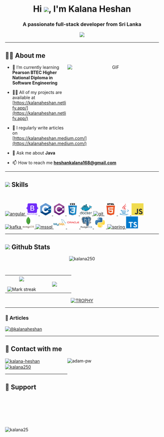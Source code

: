 <h1 align="center">Hi <img src="https://media.giphy.com/media/hvRJCLFzcasrR4ia7z/giphy.gif" width="35">, I'm Kalana Heshan</h1>
<h3 align="center">A passionate full-stack developer from Sri Lanka</h3>
<p align="center">
  <a href="https://github.com/DenverCoder1/readme-typing-svg"><img src="https://readme-typing-svg.herokuapp.com?font=Time+New+Roman&color=cyan&size=25&center=true&vCenter=true&width=600&height=100&lines=Hi!;++;Welcome!;Software+Engineering+Student+🧑‍💻;Self-taught+Full-Stack+Developer;Active+Learner;Researcher;Love+to+learn+new+stuffs..<3"></a>
</p>

---

## <b> 🙍‍♂️ About me </b>

<a target="_blank" align="center">
  <img align="right" top="500" height="225" width="300" alt="GIF" src="https://media.giphy.com/media/SWoSkN6DxTszqIKEqv/giphy.gif">
</a>


- 🌱 I’m currently learning **Pearson BTEC Higher National Diploma in Software Engineering**

- 👨‍💻 All of my projects are available at [https://kalanaheshan.netlify.app/](https://kalanaheshan.netlify.app/)

- 📝 I regularly write articles on [https://kalanaheshan.medium.com/](https://kalanaheshan.medium.com/)

- 💬 Ask me about **Java**

- 📫 How to reach me **heshankalana168@gmail.com**

---  



## <img src="https://media2.giphy.com/media/QssGEmpkyEOhBCb7e1/giphy.gif?cid=ecf05e47a0n3gi1bfqntqmob8g9aid1oyj2wr3ds3mg700bl&rid=giphy.gif" width ="25"><b> Skills</b>
<br>

<p align="left"> <a href="https://angular.io" target="_blank" rel="noreferrer"> <img src="https://angular.io/assets/images/logos/angular/angular.svg" alt="angular" width="40" height="40"/> </a> <a href="https://getbootstrap.com" target="_blank" rel="noreferrer"> <img src="https://raw.githubusercontent.com/devicons/devicon/master/icons/bootstrap/bootstrap-plain-wordmark.svg" alt="bootstrap" width="40" height="40"/> </a> <a href="https://www.w3schools.com/cpp/" target="_blank" rel="noreferrer"> <img src="https://raw.githubusercontent.com/devicons/devicon/master/icons/cplusplus/cplusplus-original.svg" alt="cplusplus" width="40" height="40"/> </a> <a href="https://www.w3schools.com/cs/" target="_blank" rel="noreferrer"> <img src="https://raw.githubusercontent.com/devicons/devicon/master/icons/csharp/csharp-original.svg" alt="csharp" width="40" height="40"/> </a> <a href="https://www.w3schools.com/css/" target="_blank" rel="noreferrer"> <img src="https://raw.githubusercontent.com/devicons/devicon/master/icons/css3/css3-original-wordmark.svg" alt="css3" width="40" height="40"/> </a> <a href="https://www.docker.com/" target="_blank" rel="noreferrer"> <img src="https://raw.githubusercontent.com/devicons/devicon/master/icons/docker/docker-original-wordmark.svg" alt="docker" width="40" height="40"/> </a> <a href="https://git-scm.com/" target="_blank" rel="noreferrer"> <img src="https://www.vectorlogo.zone/logos/git-scm/git-scm-icon.svg" alt="git" width="40" height="40"/> </a> <a href="https://www.w3.org/html/" target="_blank" rel="noreferrer"> <img src="https://raw.githubusercontent.com/devicons/devicon/master/icons/html5/html5-original-wordmark.svg" alt="html5" width="40" height="40"/> </a> <a href="https://www.java.com" target="_blank" rel="noreferrer"> <img src="https://raw.githubusercontent.com/devicons/devicon/master/icons/java/java-original.svg" alt="java" width="40" height="40"/> </a> <a href="https://developer.mozilla.org/en-US/docs/Web/JavaScript" target="_blank" rel="noreferrer"> <img src="https://raw.githubusercontent.com/devicons/devicon/master/icons/javascript/javascript-original.svg" alt="javascript" width="40" height="40"/> </a> <a href="https://kafka.apache.org/" target="_blank" rel="noreferrer"> <img src="https://www.vectorlogo.zone/logos/apache_kafka/apache_kafka-icon.svg" alt="kafka" width="40" height="40"/> </a> <a href="https://www.mongodb.com/" target="_blank" rel="noreferrer"> <img src="https://raw.githubusercontent.com/devicons/devicon/master/icons/mongodb/mongodb-original-wordmark.svg" alt="mongodb" width="40" height="40"/> </a> <a href="https://www.microsoft.com/en-us/sql-server" target="_blank" rel="noreferrer"> <img src="https://www.svgrepo.com/show/303229/microsoft-sql-server-logo.svg" alt="mssql" width="40" height="40"/> </a> <a href="https://www.mysql.com/" target="_blank" rel="noreferrer"> <img src="https://raw.githubusercontent.com/devicons/devicon/master/icons/mysql/mysql-original-wordmark.svg" alt="mysql" width="40" height="40"/> </a> <a href="https://www.oracle.com/" target="_blank" rel="noreferrer"> <img src="https://raw.githubusercontent.com/devicons/devicon/master/icons/oracle/oracle-original.svg" alt="oracle" width="40" height="40"/> </a> <a href="https://www.postgresql.org" target="_blank" rel="noreferrer"> <img src="https://raw.githubusercontent.com/devicons/devicon/master/icons/postgresql/postgresql-original-wordmark.svg" alt="postgresql" width="40" height="40"/> </a> <a href="https://www.python.org" target="_blank" rel="noreferrer"> <img src="https://raw.githubusercontent.com/devicons/devicon/master/icons/python/python-original.svg" alt="python" width="40" height="40"/> </a> <a href="https://spring.io/" target="_blank" rel="noreferrer"> <img src="https://www.vectorlogo.zone/logos/springio/springio-icon.svg" alt="spring" width="40" height="40"/> </a> <a href="https://www.typescriptlang.org/" target="_blank" rel="noreferrer"> <img src="https://raw.githubusercontent.com/devicons/devicon/master/icons/typescript/typescript-original.svg" alt="typescript" width="40" height="40"/> </a> </p>


---

## <img src="https://media.giphy.com/media/iY8CRBdQXODJSCERIr/giphy.gif" width="35"><b> Github Stats </b>

<p align="center"> <img src="https://komarev.com/ghpvc/?username=kalana250&label=Profile%20views&color=0e75b6&style=flat" alt="kalana250" /> </p>
<br>
  

<p align="center">
  <!--- stats (start) -->
<table align="center">
<tr border="none">
<td width="50%" align="center">
  
  <img  align="center"  src="https://github-readme-stats.vercel.app/api?username=kalana250&theme=dark&show_icons=true&count_private=true" />
  <br></br>
  <img  title="🔥 Get streak stats for your profile at git.io/streak-stats" alt="Mark streak" src="https://github-readme-streak-stats.herokuapp.com/?user=kalana250&theme=dark&hide_border=false" /> 
</td>

<td width="50%" align="center">

  <img  align="center"  src="https://github-readme-stats.anuraghazra1.vercel.app/api/top-langs/?username=kalana250&theme=dark&hide_border=false&no-bg=true&no-frame=true&langs_count=10"/>
  
  </td>
</tr>
</table>
<!--- stats (end) -->

<!--- trophy (start) -->
<div align=center>
  <a href="https://github.com/ryo-ma/github-profile-trophy" title="Go to Source">
      <img align="center" width=84% src="https://github-profile-trophy.vercel.app/?username=kalana250&theme=radical&row=1&column=7&margin-h=15&margin-w=5&no-bg=true" alt="TROPHY" />
    </a>
</div>
<!--- trophy (end) -->

</p>

---

### <b> 📄 Articles </b>
<!-- BLOG-POST-LIST:START -->
<a href="https://medium.com/@kalanaheshan" target="blank"><img align="center" src="https://raw.githubusercontent.com/rahuldkjain/github-profile-readme-generator/master/src/images/icons/Social/medium.svg" alt="@kalanaheshan" height="30" width="40" /></a>
<!-- BLOG-POST-LIST:END -->


---

## <b> 📲 Contact with me </b>

<p><img align="right" height="225" width="300" src="https://github.com/Adam-pw/Adam-pw/blob/main/animation_500_kxa883sd.gif" alt="adam-pw" /></p>

<p align="left">
  <a href="https://linkedin.com/in/kalana-heshan" target="blank" style="margin-right: 30px;">
    <img align="center" src="https://raw.githubusercontent.com/rahuldkjain/github-profile-readme-generator/master/src/images/icons/Social/linked-in-alt.svg" alt="kalana-heshan" height="30" width="40" />
  </a>
  <a href="https://www.hackerrank.com/kalana250" target="blank">
    <img align="center" src="https://raw.githubusercontent.com/rahuldkjain/github-profile-readme-generator/master/src/images/icons/Social/hackerrank.svg" alt="kalana250" height="30" width="40" />
  </a>
</p>

---
##  <b align="left"> 🤝 Support</b>
<p><a href="https://www.buymeacoffee.com/kalana25"> <img align="left" src="https://cdn.buymeacoffee.com/buttons/v2/default-yellow.png" height="50" width="210" alt="kalana25" /></a></p><br><br>
